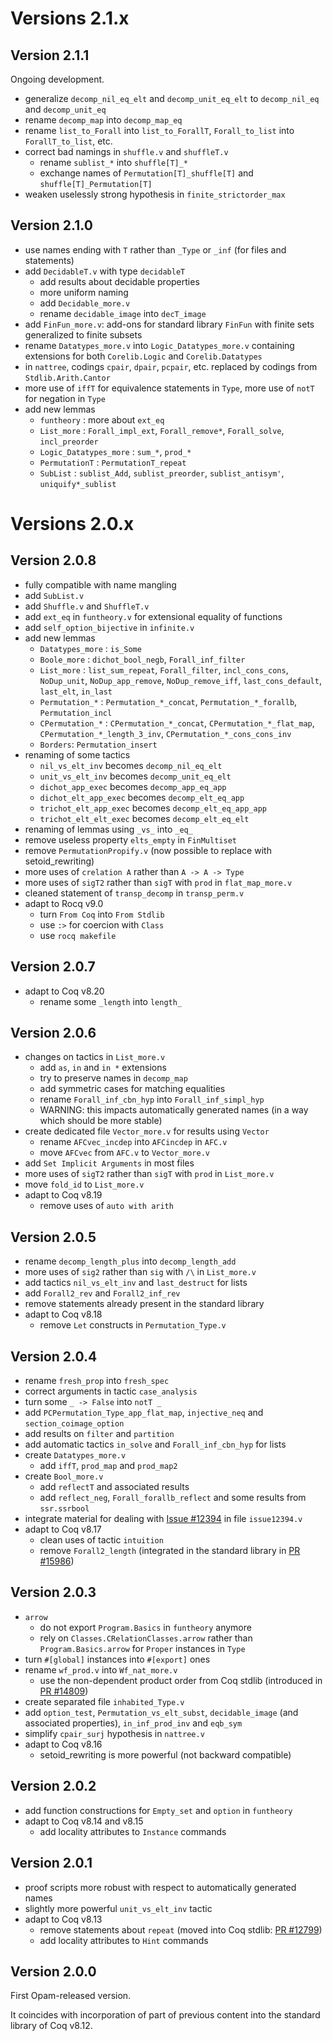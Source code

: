 # Versions 2.1.x

## Version 2.1.1

Ongoing development.

* generalize `decomp_nil_eq_elt` and `decomp_unit_eq_elt` to `decomp_nil_eq` and `decomp_unit_eq`
* rename `decomp_map` into `decomp_map_eq`
* rename `list_to_Forall` into `list_to_ForallT`, `Forall_to_list` into `ForallT_to_list`, etc.
* correct bad namings in `shuffle.v` and `shuffleT.v`
  * rename `sublist_*` into `shuffle[T]_*`
  * exchange names of `Permutation[T]_shuffle[T]` and `shuffle[T]_Permutation[T]`
* weaken uselessly strong hypothesis in `finite_strictorder_max`

## Version 2.1.0

* use names ending with `T` rather than `_Type` or `_inf` (for files and statements)
* add `DecidableT.v` with type `decidableT`
  * add results about decidable properties
  * more uniform naming
  * add `Decidable_more.v`
  * rename `decidable_image` into `decT_image`
* add `FinFun_more.v`: add-ons for standard library `FinFun` with finite sets generalized to finite subsets
* rename `Datatypes_more.v` into `Logic_Datatypes_more.v` containing extensions for both `Corelib.Logic` and `Corelib.Datatypes`
* in `nattree`, codings `cpair`, `dpair`, `pcpair`, etc. replaced by codings from `Stdlib.Arith.Cantor`
* more use of `iffT` for equivalence statements in `Type`, more use of `notT` for negation in `Type`
* add new lemmas
  * `funtheory` : more about `ext_eq`
  * `List_more` : `Forall_impl_ext`, `Forall_remove*`, `Forall_solve`, `incl_preorder`
  * `Logic_Datatypes_more` : `sum_*`, `prod_*`
  * `PermutationT` : `PermutationT_repeat`
  * `SubList` : `sublist_Add`, `sublist_preorder`, `sublist_antisym'`, `uniquify*_sublist`


# Versions 2.0.x

## Version 2.0.8

* fully compatible with name mangling
* add `SubList.v`
* add `Shuffle.v` and `ShuffleT.v`
* add `ext_eq` in `funtheory.v` for extensional equality of functions
* add `self_option_bijective` in `infinite.v`
* add new lemmas
  * `Datatypes_more` : `is_Some`
  * `Boole_more` : `dichot_bool_negb`, `Forall_inf_filter`
  * `List_more` : `list_sum_repeat`, `Forall_filter`, `incl_cons_cons`, `NoDup_unit`, `NoDup_app_remove`, `NoDup_remove_iff`, `last_cons_default`, `last_elt`, `in_last`
  * `Permutation_*` : `Permutation_*_concat`, `Permutation_*_forallb`, `Permutation_incl`
  * `CPermutation_*` : `CPermutation_*_concat`, `CPermutation_*_flat_map`, `CPermutation_*_length_3_inv`, `CPermutation_*_cons_cons_inv`
  * `Borders`: `Permutation_insert`
* renaming of some tactics
  * `nil_vs_elt_inv` becomes `decomp_nil_eq_elt`
  * `unit_vs_elt_inv` becomes `decomp_unit_eq_elt`
  * `dichot_app_exec` becomes `decomp_app_eq_app`
  * `dichot_elt_app_exec` becomes `decomp_elt_eq_app`
  * `trichot_elt_app_exec` becomes `decomp_elt_eq_app_app`
  * `trichot_elt_elt_exec` becomes `decomp_elt_eq_elt`
* renaming of lemmas using `_vs_` into `_eq_`
* remove useless property `elts_empty` in `FinMultiset`
* remove `PermutationPropify.v` (now possible to replace with setoid_rewriting)
* more uses of `crelation A` rather than `A -> A -> Type`
* more uses of `sigT2` rather than `sigT` with `prod` in `flat_map_more.v`
* cleaned statement of `transp_decomp` in `transp_perm.v`
* adapt to Rocq v9.0
  * turn `From Coq` into `From Stdlib`
  * use `:>` for coercion with `Class`
  * use `rocq makefile`

## Version 2.0.7

* adapt to Coq v8.20
  * rename some `_length` into `length_`

## Version 2.0.6

* changes on tactics in `List_more.v`
  * add `as`, `in` and `in *` extensions
  * try to preserve names in `decomp_map`
  * add symmetric cases for matching equalities
  * rename `Forall_inf_cbn_hyp` into `Forall_inf_simpl_hyp`
  * WARNING: this impacts automatically generated names (in a way which should be more stable)
* create dedicated file `Vector_more.v` for results using `Vector`
  * rename `AFCvec_incdep` into `AFCincdep` in `AFC.v`
  * move `AFCvec` from `AFC.v` to `Vector_more.v`
* add `Set Implicit Arguments` in most files
* more uses of `sigT2` rather than `sigT` with `prod` in `List_more.v`
* move `fold_id` to `List_more.v`
* adapt to Coq v8.19
  * remove uses of `auto with arith`

## Version 2.0.5

* rename `decomp_length_plus` into `decomp_length_add`
* more uses of `sig2` rather than `sig` with `/\` in `List_more.v`
* add tactics `nil_vs_elt_inv` and `last_destruct` for lists
* add `Forall2_rev` and `Forall2_inf_rev`
* remove statements already present in the standard library
* adapt to Coq v8.18
  * remove `Let` constructs in `Permutation_Type.v`

## Version 2.0.4

* rename `fresh_prop` into `fresh_spec`
* correct arguments in tactic `case_analysis`
* turn some `_ -> False` into `notT _`
* add `PCPermutation_Type_app_flat_map`, `injective_neq` and `section_coimage_option`
* add results on `filter` and `partition`
* add automatic tactics `in_solve` and `Forall_inf_cbn_hyp` for lists
* create `Datatypes_more.v`
    * add `iffT`, `prod_map` and `prod_map2`
* create `Bool_more.v`
    * add `reflectT` and associated results
	* add `reflect_neg`, `Forall_forallb_reflect` and some results from `ssr.ssrbool`
* integrate material for dealing with [Issue #12394](https://github.com/coq/coq/issues/12394) in file `issue12394.v`
* adapt to Coq v8.17
    * clean uses of tactic `intuition`
    * remove `Forall2_length` (integrated in the standard library in [PR #15986](https://github.com/coq/coq/pull/15986))

## Version 2.0.3

* `arrow`
    * do not export `Program.Basics` in `funtheory` anymore
    * rely on `Classes.CRelationClasses.arrow` rather than `Program.Basics.arrow` for `Proper` instances in `Type`
* turn `#[global]` instances into `#[export]` ones
* rename `wf_prod.v` into `Wf_nat_more.v`
    * use the non-dependent product order from Coq stdlib (introduced in [PR #14809](https://github.com/coq/coq/pull/14809))
* create separated file `inhabited_Type.v`
* add `option_test`, `Permutation_vs_elt_subst`, `decidable_image` (and associated properties), `in_inf_prod_inv` and `eqb_sym`
* simplify `cpair_surj` hypothesis in `nattree.v`
* adapt to Coq v8.16
    * setoid_rewriting is more powerful (not backward compatible)

## Version 2.0.2

* add function constructions for `Empty_set` and `option` in `funtheory`
* adapt to Coq v8.14 and v8.15
    * add locality attributes to `Instance` commands

## Version 2.0.1

* proof scripts more robust with respect to automatically generated names
* slightly more powerful `unit_vs_elt_inv` tactic
* adapt to Coq v8.13
    * remove statements about `repeat` (moved into Coq stdlib: [PR #12799](https://github.com/coq/coq/pull/12799))
    * add locality attributes to `Hint` commands

## Version 2.0.0

First Opam-released version.

It coincides with incorporation of part of previous content into the standard library of Coq v8.12.

